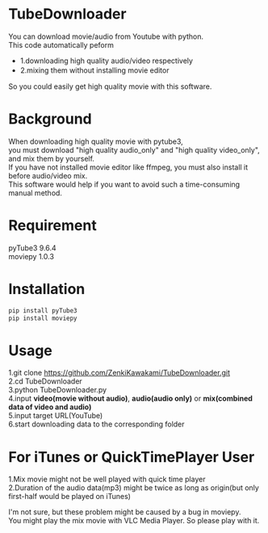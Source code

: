 # TubeDownloader
You can download movie/audio from Youtube with python.  
This code automatically peform  
* 1.downloading high quality audio/video respectively  
* 2.mixing them without installing movie editor　　

So you could easily get high quality movie with this software.  

#  Background
When downloading high quality movie with pytube3,  
you must download "high quality audio_only" and "high quality video_only",  and mix them by yourself.   
If you have not installed movie editor like ffmpeg, you must also install it before audio/video mix.  
This software would help if you want to avoid such a time-consuming manual method.

# Requirement
pyTube3 9.6.4  
moviepy 1.0.3  

# Installation

```bash
pip install pyTube3
pip install moviepy
```
# Usage
1.git clone https://github.com/ZenkiKawakami/TubeDownloader.git  
2.cd TubeDownloader  
3.python TubeDownloader.py  
4.input **video(movie without audio)**, **audio(audio only)** or **mix(combined data of video and audio)**  
5.input target URL(YouTube)  
6.start downloading data to the corresponding folder

# For iTunes or QuickTimePlayer User
1.Mix movie might not be well played with quick time player   
2.Duration of the audio data(mp3) might be twice as long as origin(but only first-half would be played on iTunes)  
  
I'm not sure, but these problem might be caused by a bug in moviepy.  
You might play the mix movie with VLC Media Player. So please play with it. 
